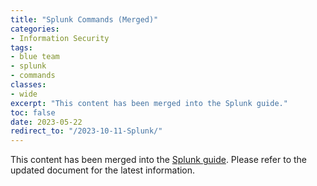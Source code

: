 ```yaml
---
title: "Splunk Commands (Merged)"
categories: 
- Information Security
tags:
- blue team
- splunk
- commands
classes: 
- wide
excerpt: "This content has been merged into the Splunk guide."
toc: false
date: 2023-05-22
redirect_to: "/2023-10-11-Splunk/"
---
```


This content has been merged into the [Splunk guide](/2023-10-11-Splunk/). Please refer to the updated document for the latest information.
